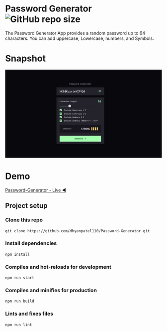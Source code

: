 # Password Generator ![GitHub repo size](https://img.shields.io/github/repo-size/dhyanpatel110/Password-Generator)
The Password Generator App provides a random password up to 64 characters. You can add uppercase, Lowercase, numbers, and Symbols.

# Snapshot

![Interface of Password Generator](PasswordGenerator.png)

# Demo

[Password-Generator - Live ◀️](https://password-generator-dhyanpatel110.vercel.app/)


## Project setup

### Clone this repo

```
git clone https://github.com/dhyanpatel110/Password-Generator.git
```

### Install dependencies

```
npm install
```

### Compiles and hot-reloads for development

```
npm run start
```

### Compiles and minifies for production

```
npm run build
```

### Lints and fixes files

```
npm run lint
```
